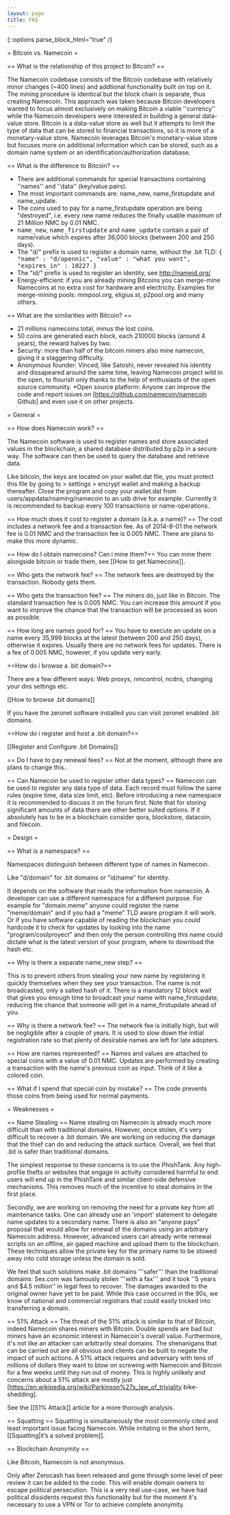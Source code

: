 ```yaml
---
layout: page
title: FAQ
---
```


{::options parse_block_html="true" /}

= Bitcoin vs. Namecoin =

== What is the relationship of this project to Bitcoin? ==

The Namecoin codebase consists of the Bitcoin codebase with relatively minor changes (~400 lines) and addtional functionality built on top on it. The mining procedure is identical but the block chain is separate, thus creating Namecoin. This approach was taken because Bitcoin developers wanted to focus almost exclusively on making Bitcoin a viable ''currency'' while the Namecoin developers were interested in building a general data-value store. Bitcoin is a data-value store as well but it attempts to limit the type of data that can be stored to financial transactions, so it is more of a monetary-value store. Namecoin leverages Bitcoin's monetary-value store but focuses more on additional information which can be stored, such as a domain name system or an identification/authorization database.

== What is the difference to Bitcoin? ==

* There are additional commands for special transactions containing ''names'' and ''data'' (key/value pairs).
* The most important commands are: name_new, name_firstupdate and name_update.
* The coins used to pay for a name_firstupdate operation are being "destroyed", i.e. every new name reduces the finally usable maximum of 21 Million NMC by 0.01 NMC.
* <tt>name_new</tt>, <tt>name_firstupdate</tt> and <tt>name_update</tt> contain a pair of name/value which expires after 36,000 blocks (between 200 and 250 days).
* The &quot;d/&quot; prefix is used to register a domain name, without the .bit TLD: <tt>{     &quot;name&quot; : &quot;d/opennic&quot;,     &quot;value&quot; : &quot;what you want&quot;,     &quot;expires_in&quot; : 10227 }</tt>
* The &quot;id/&quot; prefix is used to register an identity, see http://nameid.org/
* Energy-efficient: if you are already mining Bitcoins you can merge-mine Namecoins at no extra cost for hardware and electricity. Examples for merge-mining pools: mmpool.org, eligius.st, p2pool.org and many others.

== What are the similarities with Bitcoin? ==

* 21 millions namecoins total, minus the lost coins.
* 50 coins are generated each block, each 210000 blocks (around 4 years), the reward halves by two.
* Security: more than half of the bitcoin miners also mine namecoin, giving it a staggering difficulty.
* Anonymous founder: Vinced, like Satoshi, never revealed his identity and dissapeared around the same time, leaving Namecoin project wild in the open, to flourish only thanks to the help of enthusiasts of the open source community.
*Open source platform: Anyone can improve the code and report issues on [https://github.com/namecoin/namecoin Github] and even use it on other projects.

= General =

== How does Namecoin work? ==

The Namecoin software is used to register names and store associated values in the blockchain, a shared database distributed by p2p in a secure way. The software can then be used to query the database and retrieve data.

Like bitcoin, the keys are located on your wallet.dat file, you must protect this file by going to > settings > encrypt wallet and making a backup thereafter. Close the program and copy your wallet.dat from users/appdata/roaming/namecoin to an usb drive for example. Currently it is recommended to backup every 100 transactions or name-operations.

== How much does it cost to register a domain (a.k.a. a name)? ==
The cost includes a network fee and a transaction fee. As of 2014-8-01 the network fee is 0.01 NMC and the transaction fee is 0.005 NMC. There are plans to make this more dynamic.

== How do I obtain namecoins? Can i mine them?==
You can mine them alongside bitcoin or trade them, see [[How to get Namecoins]].

== Who gets the network fee? ==
The network fees are destroyed by the transaction. Nobody gets them.

== Who gets the transaction fee? ==
The miners do, just like in Bitcoin. The standard transaction fee is 0.005 NMC. You can increase this amount if you want to improve the chance that the transaction will be processed as soon as possible.

== How long are names good for? ==
You have to execute an update on a name every 35,999 blocks at the latest (between 200 and 250 days), otherwise it expires. Usually there are no network fees for updates. There is a fee of 0.005 NMC, however, if you update very early.

==How do i browse a .bit domain?==

There are a few different ways: Web proxys, nmcontrol, ncdns, changing your dns settings etc.

[[How to browse .bit domains]]

If you have the zeronet software installed you can visit zeronet enabled .bit domains.

==How do i register and host a .bit domain?==

[[Register and Configure .bit Domains]]

== Do I have to pay renewal fees? ==
Not at the moment, although there are plans to change this..

== Can Namecoin be used to register other data types? ==
Namecoin can be used to register any data type of data. Each record must follow the same rules (expire time, data size limit, etc). Before introducing a new namespace it is recommended to discuss it on the forum first. Note that for storing significant amounts of data there are other better suited options. If it absolutely has to be in a blockchain consider qora, blockstore, datacoin, and filecoin.

= Design =


== What is a namespace? ==

Namespaces distinguish between different type of names in Namecoin.

Like "d/domain" for .bit domains or "id/name" for identity.

It depends on the software that reads the information from namecoin. A developer can use a different namespace for a different purpose. For example for "domain.meme" anyone could register the name "meme/domain" and if you had a "meme" TLD aware program it will work. Or if you have software capable of reading the blockchain you could hardcode it to check for updates by looking into the name "program/coolproyect" and then only the person controlling this name could dictate what is the latest version of your program, where to download the hash etc.

== Why is there a separate name_new step? ==

This is to prevent others from stealing your new name by registering it quickly themselves when they see your transaction. The name is not broadcasted, only a salted hash of it. There is a mandatory 12 block wait that gives you enough time to broadcast your name with name_firstupdate, reducing the chance that someone will get in a name_firstupdate ahead of you.

== Why is there a network fee? ==
The network fee is initially high, but will be negligible after a couple of years. It is used to slow down the initial registration rate so that plenty of desirable names are left for late adopters.

== How are names represented? ==
Names and values are attached to special coins with a value of 0.01 NMC. Updates are performed by creating a transaction with the name's previous coin as input. Think of it like a colored coin.

== What if I spend that special coin by mistake? ==
The code prevents those coins from being used for normal payments.

= Weaknesses =

== Name Stealing ==
Name stealing on Namecoin is already much more difficult than with traditional domains.  However, once stolen, it's very difficult to recover a .bit domain.  We are working on reducing the damage that the thief can do and reducing the attack surface.  Overall, we feel that .bit is safer than traditional domains.

The simplest response to these concerns is to use the PhishTank. Any high-profile thefts or websites that engage in activity considered harmful to end users will end up in the PhishTank and similar client-side defensive mechanisms.   This removes much of the incentive to steal domains in the first place.

Secondly, we are working on removing the need for a private key from all maintenance tasks.  One can already use an 'import' statement to delegate name updates to a secondary name. There is also an "anyone pays" proposal that would allow for renewal of the domains using an arbitrary Namecoin address.  However, advanced users can already write renewal scripts on an offline, air gaped machine and upload them to the blockchain.  These techniques allow the private key for the primary name to be stowed away into cold storage unless the domain is sold.

We feel that such solutions make .bit domains '''safer''' than the traditional domains: Sex.com was famously stolen '''with a fax''' and it took ''5 years and $4.5 million'' in legal fees to recover.  The damages awarded to the original owner have yet to be paid.  While this case occurred in the 90s, we know of national and commercial registrars that could easily tricked into transferring a domain.

== 51% Attack ==
The threat of the 51% attack is similar to that of Bitcoin, indeed Namecoin shares miners with Bitcoin.  Double spends are bad but miners have an economic interest in Namecoin's overall value.  Furthermore, it's not like an attacker can arbitrarily steal domains.  The shenanigans that can be carried out are all obvious and clients can be built to negate the impact of such actions. A 51% attack requires and adversary with tens of millions of dollars they want to blow on screwing with Namecoin and Bitcoin for a few weeks until they run out of money. This is highly unlikely and concerns about a 51% attack are mostly just [https://en.wikipedia.org/wiki/Parkinson%27s_law_of_triviality bike-shedding].

See the [[51% Attack]] article for a more thorough analysis.

== Squatting ==
Squatting is simultaneously the most commonly cited and least important issue facing Namecoin.  While irritating in the short term, [[Squatting|it’s a solved problem]].

== Blockchain Anonymity ==

Like Bitcoin, Namecoin is not anonymous.

Only after Zerocash has been released and gone through some level of peer review it can be added to the code.  This will enable domain owners to escape political persecution.  This is a very real use-case, we have had political dissidents request this functionality but for the moment it's necessary to use a VPN or Tor to achieve complete anonymity.
